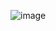 ![image](https://user-images.githubusercontent.com/36649115/40943506-39ad1768-6806-11e8-9b46-02cf0f5c4e4a.png)
